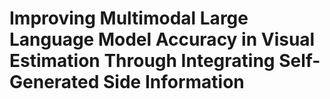 # Improving Multimodal Large Language Model Accuracy in Visual Estimation Through Integrating Self-Generated Side Information
